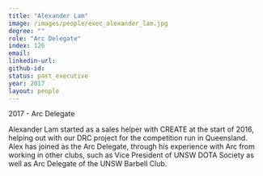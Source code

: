 ```yaml
---
title: "Alexander Lam"
image: /images/people/exec_alexander_lam.jpg
degree: ""
role: "Arc Delegate"
index: 126
email:
linkedin-url:
github-id:
status: past_executive
year: 2017
layout: people
---
```

2017 - Arc Delegate

Alexander Lam started as a sales helper with CREATE at the start of 2016, helping out with our DRC project for the competition run in Queensland. Alex has joined as the Arc Delegate, through his experience with Arc from working in other clubs, such as Vice President of UNSW DOTA Society as well as Arc Delegate of the UNSW Barbell Club.
